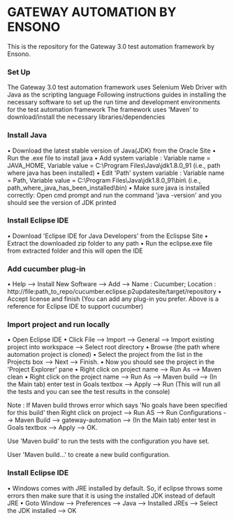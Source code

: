 # GATEWAY AUTOMATION BY ENSONO #

This is the repository for the Gateway 3.0 test automation framework by Ensono.

### Set Up ###

The Gateway 3.0 test automation framework uses Selenium Web Driver with Java as the scripting language
Following instructions guides in installing the necessary software to set up the run time and development environments for the test automation framework
The framework uses 'Maven' to download/install the necessary libraries/dependencies

### Install Java ###

•	Download the latest stable version of Java(JDK) from the Oracle Site 
•	Run the .exe file to install java
•	Add system variable : Variable name = JAVA_HOME, Variable value = C:\Program Files\Java\jdk1.8.0_91 (i.e., path where java has been installed) 
•	Edit 'Path' system variable : Variable name = Path, Variable value = C:\Program Files\Java\jdk1.8.0_91\bin\ (i.e., path_where_java_has_been_installed\bin)
•	Make sure java is installed correctly: Open cmd prompt and run the command 'java -version' and you should see the version of JDK printed 


### Install Eclipse IDE ###

•	Download 'Eclipse IDE for Java Developers' from the Eclispse Site
•	Extract the downloaded zip folder to any path
•	Run the eclipse.exe file from extracted folder and this will open the IDE 

### Add cucumber plug-in ###

•	Help --> Install New Software --> Add --> Name : Cucumber; Location : http://file:path_to_repo/cucumber.eclipse.p2updatesite/target/repository 
•	Accept license and finish
(You can add any plug-in you prefer. Above is a reference for Eclipse IDE to support cucumber) 


### Import project and run locally ###

•	Open Eclipse IDE
•	Click File --> Import --> General --> Import existing project into workspace --> Select root directory
•	Browse (the path where automation project is cloned)
•	Select the project from the list in the Projects box --> Next --> Finish.
•	Now you should see the project in the 'Project Explorer' pane
•	Right click on project name --> Run As --> Maven clean
•	Right click on the project name --> Run As --> Maven build --> (In the Main tab) enter test in Goals textbox --> Apply --> Run (This will run all the tests and you can see the test results in the console)

Note : If Maven build throws error which says 'No goals have been specified for this build' then Right click on project --> Run AS --> Run Configurations --> Maven Build --> gateway-automation --> (In the Main tab) enter test in Goals textbox --> Apply --> OK.

Use 'Maven build' to run the tests with the configuration you have set.

User 'Maven build...' to create a new build configuration.

### Install Eclipse IDE ###

•	Windows comes with JRE installed by default. So, if eclipse throws some errors then make sure that it is using the installed JDK instead of default JRE
•	Goto Window --> Preferences --> Java --> Installed JREs --> Select the JDK installed --> OK 